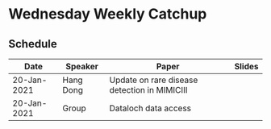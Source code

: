 # Wednesday Weekly Catchup

## Schedule

| Date       | Speaker   | Paper                                                                                                                                              | Slides |
|------------|-----------|----------------------------------------------------------------------------------------------------------------------------------------------------|--------|
| 20-Jan-2021 | Hang Dong | Update on rare disease detection in MIMICIII |  | 
| 20-Jan-2021 | Group | Dataloch data access |   |
